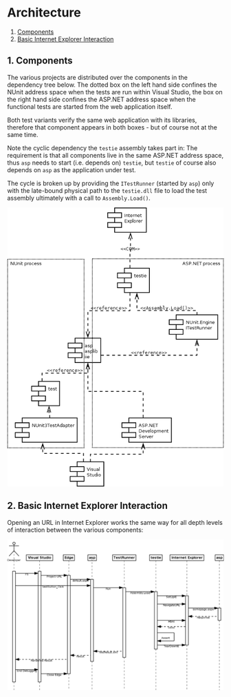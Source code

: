 # Architecture

1. [Components](#components)
2. [Basic Internet Explorer Interaction](#Basic-Internet-Explorer-Interaction)


## 1. Components

The various projects are distributed over the components in the dependency tree below. 
The dotted box on the left hand side confines the NUnit address space when the tests are run
within Visual Studio, the box on the right hand side confines the ASP.NET address space
when the functional tests are started from the web application itself.

Both test variants verify the same web application with its libraries, therefore that
component appears in both boxes - but of course not at the same time.
 
Note the cyclic dependency the ```testie``` assembly takes part in:
The requirement is that all components live in the same ASP.NET address space,
thus ```asp``` needs to start (i.e. depends on) ```testie```, but ```testie```
of course also depends on ```asp``` as the application under test.

The cycle is broken up by providing the ```ITestRunner``` (started by ```asp```)
only with the late-bound physical path to the ```testie.dll``` file to load the test
assembly ultimately with a call to ```Assembly.Load()```.

![Components](components.png)


## 2. Basic Internet Explorer Interaction

Opening an URL in Internet Explorer works the same way for all depth levels
of interaction between the various components:

![iInternet Explorer Sequence](internet-explorer.png)


